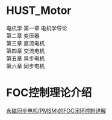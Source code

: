 # HUST_Motor
电机学
第一章 电机学导论  
第二章 变压器  
第三章 直流电机  
第四章 交流电机  
第五章 异步电机  
第六章 同步电机  
# FOC控制理论介绍
[永磁同步电机(PMSM)的FOC闭环控制详解](https://blog.csdn.net/hducollins/article/details/79260176)
